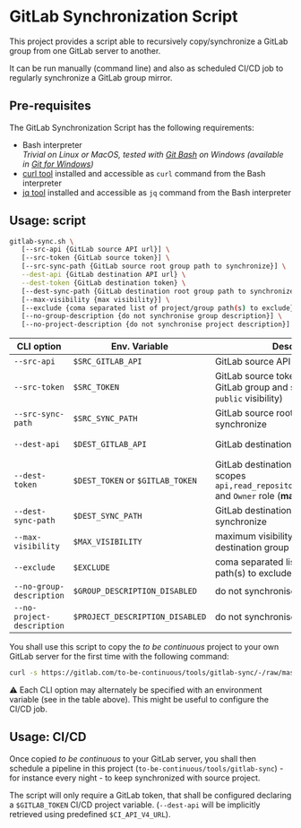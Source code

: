 # GitLab Synchronization Script

This project provides a script able to recursively copy/synchronize a GitLab group from one GitLab server to another.

It can be run manually (command line) and also as scheduled CI/CD job to regularly synchronize a GitLab group mirror.

## Pre-requisites

The GitLab Synchronization Script has the following requirements:

* Bash interpreter <br/>_Trivial on Linux or MacOS, tested with [Git Bash](https://www.atlassian.com/git/tutorials/git-bash) on Windows (available in [Git for Windows](https://gitforwindows.org/))_
* [curl tool](https://curl.se/) installed and accessible as `curl` command from the Bash interpreter
* [jq tool](https://stedolan.github.io/jq/download/) installed and accessible as `jq` command from the Bash interpreter

## Usage: script

```bash
gitlab-sync.sh \
   [--src-api {GitLab source API url}] \
   [--src-token {GitLab source token}] \
   [--src-sync-path {GitLab source root group path to synchronize}] \
   --dest-api {GitLab destination API url} \
   --dest-token {GitLab destination token} \
   [--dest-sync-path {GitLab destination root group path to synchronize}] \
   [--max-visibility {max visibility}] \
   [--exclude {coma separated list of project/group path(s) to exclude}] \
   [--no-group-description {do not synchronise group description}] \
   [--no-project-description {do not synchronise project description}]
```

| CLI option            | Env. Variable        | Description                            | Default Value     |
| --------------------- | -------------------- | -------------------------------------- | ----------------- |
| `--src-api`           | `$SRC_GITLAB_API`    | GitLab source API url                  | `https://gitlab.com/api/v4` |
| `--src-token`         | `$SRC_TOKEN`         | GitLab source token (_optional_ if source GitLab group and sub projects have `public` visibility) | _none_ |
| `--src-sync-path`     | `$SRC_SYNC_PATH`     | GitLab source root group path to synchronize  | `to-be-continuous` |
| `--dest-api`          | `$DEST_GITLAB_API`   | GitLab destination API url (**mandatory**) | `$CI_API_V4_URL` (defined when running in GitLab CI) |
| `--dest-token` | `$DEST_TOKEN` or `$GITLAB_TOKEN` | GitLab destination token with at least scopes `api,read_repository,write_repository` and `Owner` role (**mandatory**) | _none_ |
| `--dest-sync-path`    | `$DEST_SYNC_PATH`    | GitLab destination root group path to synchronize  | `to-be-continuous` |
| `--max-visibility`    | `$MAX_VISIBILITY`    | maximum visibility of projects in destination group | `public` |
| `--exclude`           | `$EXCLUDE`           | coma separated list of project/group path(s) to exclude | _none_ |
| `--no-group-description` | `$GROUP_DESCRIPTION_DISABLED` | do not synchronise group description | _none_|
| `--no-project-description` | `$PROJECT_DESCRIPTION_DISABLED` | do not synchronise project description | _none_|

You shall use this script to copy the _to be continuous_ project to your own GitLab server for the first time with the following command:

```bash
curl -s https://gitlab.com/to-be-continuous/tools/gitlab-sync/-/raw/master/gitlab-sync.sh | bash /dev/stdin --dest-api {your GitLab server API url} --dest-token {your GitLab token} --exclude samples,custom
```

:warning: Each CLI option may alternately be specified with an environment variable (see in the table above). This might be useful to configure the CI/CD job.

## Usage: CI/CD

Once copied _to be continuous_ to your GitLab server, you shall then schedule a pipeline in this project (`to-be-continuous/tools/gitlab-sync`) - for instance every night - to keep synchronized with source project.

The script will only require a GitLab token, that shall be configured declaring a `$GITLAB_TOKEN` CI/CD project variable. (`--dest-api` will be implicitly retrieved using predefined `$CI_API_V4_URL`).
